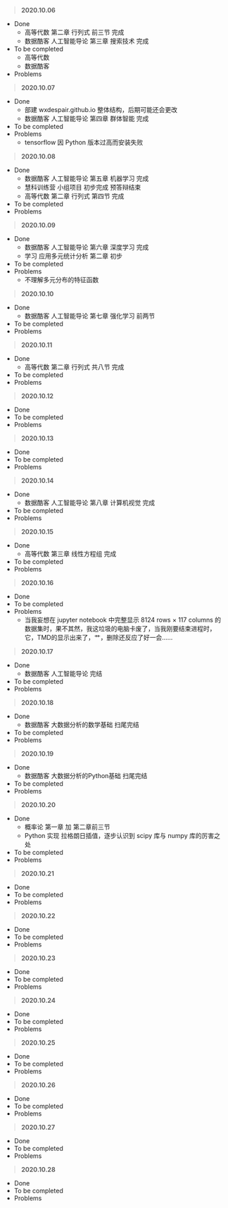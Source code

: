 > **2020.10.06**

* Done
  * 高等代数 第二章 行列式 前三节 完成
  * 数据酷客 人工智能导论 第三章 搜索技术 完成
* To be completed
  * 高等代数
  * 数据酷客
* Problems



> **2020.10.07**

* Done
  * 部建 wxdespair.github.io 整体结构，后期可能还会更改
  * 数据酷客 人工智能导论 第四章 群体智能 完成
* To be completed
* Problems
  * tensorflow 因 Python 版本过高而安装失败




> **2020.10.08**

* Done
  * 数据酷客 人工智能导论 第五章 机器学习 完成
  * 慧科训练营 小组项目 初步完成 预答辩结束
  * 高等代数 第二章 行列式 第四节 完成
* To be completed
* Problems




> **2020.10.09**

* Done
  * 数据酷客 人工智能导论 第六章 深度学习 完成
  * 学习 应用多元统计分析 第二章 初步
* To be completed
* Problems
  * 不理解多元分布的特征函数




> **2020.10.10**

* Done
  * 数据酷客 人工智能导论 第七章 强化学习 前两节
* To be completed
* Problems




> **2020.10.11**

* Done
  * 高等代数 第二章 行列式 共八节 完成
* To be completed
* Problems




> **2020.10.12**

* Done
* To be completed
* Problems




> **2020.10.13**

* Done
* To be completed
* Problems




> **2020.10.14**

* Done
  * 数据酷客 人工智能导论 第八章 计算机视觉 完成
* To be completed
* Problems




> **2020.10.15**

* Done
  * 高等代数 第三章 线性方程组 完成
* To be completed
* Problems



> **2020.10.16**

* Done
* To be completed
* Problems
  * 当我妄想在 jupyter notebook 中完整显示 8124 rows × 117 columns 的数据集时，果不其然，我这垃圾的电脑卡废了，当我刚要结束进程时，它，TMD的显示出来了，艹，删除还反应了好一会……



> **2020.10.17**

* Done
  * 数据酷客 人工智能导论 完结
* To be completed
* Problems

> **2020.10.18**

* Done
  * 数据酷客 大数据分析的数学基础 扫尾完结
* To be completed
* Problems

> **2020.10.19**

* Done
  * 数据酷客 大数据分析的Python基础 扫尾完结
* To be completed
* Problems

> **2020.10.20**

* Done
  * 概率论 第一章 加 第二章前三节
  * Python 实现 拉格朗日插值，逐步认识到 scipy 库与 numpy 库的厉害之处
* To be completed
* Problems



> **2020.10.21**

* Done
* To be completed
* Problems

> **2020.10.22**

* Done
* To be completed
* Problems

> **2020.10.23**

* Done
* To be completed
* Problems

> **2020.10.24**

* Done
* To be completed
* Problems

> **2020.10.25**

* Done
* To be completed
* Problems

> **2020.10.26**

* Done
* To be completed
* Problems

> **2020.10.27**

* Done
* To be completed
* Problems

> **2020.10.28**

* Done
* To be completed
* Problems

